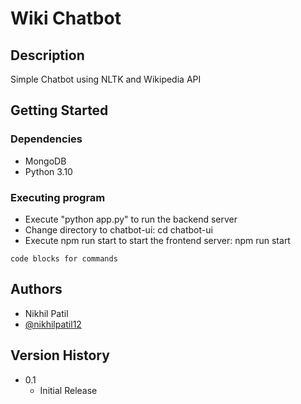 # Wiki Chatbot

## Description

Simple Chatbot using NLTK and Wikipedia API

## Getting Started

### Dependencies

* MongoDB
* Python 3.10

### Executing program

* Execute "python app.py" to run the backend server
* Change directory to chatbot-ui: cd chatbot-ui
* Execute npm run start to start the frontend server: npm run start
```
code blocks for commands
```

## Authors
* Nikhil Patil
* [@nikhilpatil12](https://www.linkedin.com/in/nikhilpatil12/)

## Version History
* 0.1
    * Initial Release
